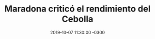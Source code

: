 ---
layout: post
category: Coqueto Escenario
date: 2019-10-07 11:30:00 -0300
title: Maradona criticó el rendimiento del Cebolla
image: https://oceano.uy/api/images/programas/TodoPasa/5c2fc4d879b53.jpeg
summary: Lubo Adusto y una edición de lujo. De arranque, la noticia de dos amigos que se embriagaron en Kenia y uno le comió los genitales al otro. Luego micro político, con mas hitos de la campaña. El cierre de lujo con críticas de Buysán a Peñarol, de las que el astro argentino se prendió
file: https://audios.oceanofm.com/programas/TodoPasa/19-10-072amaanaCoquetoescenario.mp3
duration: 19:59
oceanourl: https://oceano.uy/todopasa/coqueto-escenario/19626-maradona-critico-el-rendimiento-del-cebolla
---